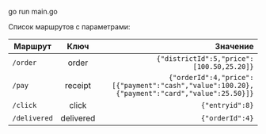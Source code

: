 go run main.go

Список маршрутов с параметрами:

| Маршрут | Ключ | Значение |
|----------------|:---------:|-------------------------------------:|
| `/order` | order | `{"districtId":5,"price":[100.50,25.20]}` |
| `/pay` | receipt | `{"orderId":4,"price":[{"payment":"cash","value":100.20},{"payment":"card","value":25.50}]}`|
| `/click` | click | `{"entryid":8}` |
| `/delivered` | delivered | `{"orderId":4}` |
